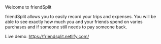 Welcome to friendSplit

friendSplit allows you to easily record your trips and expenses. You will be able to see exactly how much you and your friends spend on varies purchases and if someone still needs to pay someone back.

Live demo: https://friendsplit.netlify.com/
